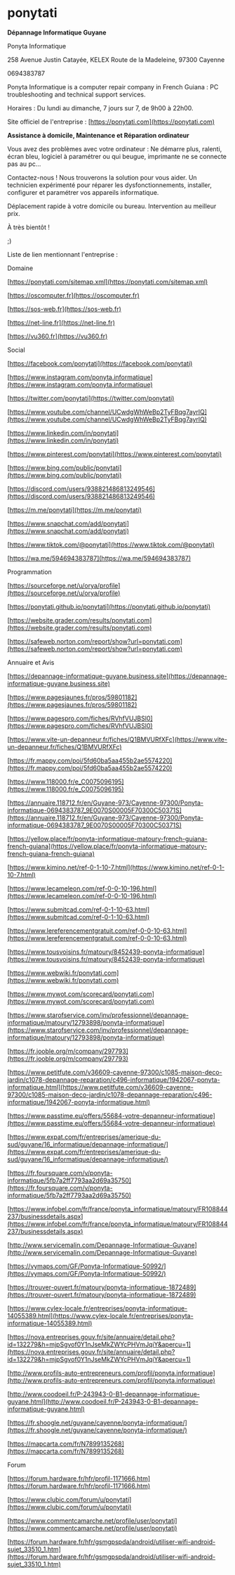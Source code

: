 # ponytati
**Dépannage Informatique Guyane**


Ponyta Informatique

258 Avenue Justin Catayée, KELEX Route de la Madeleine, 97300 Cayenne

0694383787


Ponyta Informatique is a computer repair company in French Guiana : PC troubleshooting and technical support services.

Horaires : Du lundi au dimanche, 7 jours sur 7, de 9h00 à 22h00.

Site officiel de l'entreprise : [https://ponytati.com](https://ponytati.com)

**Assistance à domicile, Maintenance et Réparation ordinateur**

Vous avez des problèmes avec votre ordinateur :
Ne démarre plus, ralenti, écran bleu, logiciel à paramétrer ou qui beugue, imprimante ne se connecte pas au pc...

Contactez-nous ! Nous trouverons la solution pour vous aider.
Un technicien expérimenté pour réparer les dysfonctionnements, installer, configurer et paramétrer vos appareils informatique.

Déplacement rapide à votre domicile ou bureau. Intervention au meilleur prix.

À très bientôt !

;)

Liste de lien mentionnant l'entreprise :

Domaine

[https://ponytati.com/sitemap.xml](https://ponytati.com/sitemap.xml)

[https://oscomputer.fr](https://oscomputer.fr)

[https://sos-web.fr](https://sos-web.fr)

[https://net-line.fr](https://net-line.fr)

[https://vu360.fr](https://vu360.fr)

Social

[https://facebook.com/ponytati](https://facebook.com/ponytati)

[https://www.instagram.com/ponyta.informatique](https://www.instagram.com/ponyta.informatique)

[https://twitter.com/ponytati](https://twitter.com/ponytati)

[https://www.youtube.com/channel/UCwdgWhWeBp2TyFBqg7ayrlQ](https://www.youtube.com/channel/UCwdgWhWeBp2TyFBqg7ayrlQ)

[https://www.linkedin.com/in/ponytati](https://www.linkedin.com/in/ponytati)

[https://www.pinterest.com/ponytati](https://www.pinterest.com/ponytati)

[https://www.bing.com/public/ponytati](https://www.bing.com/public/ponytati)

[https://discord.com/users/938821486813249546](https://discord.com/users/938821486813249546)

[https://m.me/ponytati](https://m.me/ponytati)

[https://www.snapchat.com/add/ponytati](https://www.snapchat.com/add/ponytati)

[https://www.tiktok.com/@ponytati](https://www.tiktok.com/@ponytati)

[https://wa.me/594694383787](https://wa.me/594694383787)


Programmation

[https://sourceforge.net/u/orya/profile](https://sourceforge.net/u/orya/profile)

[https://ponytati.github.io/ponytati](https://ponytati.github.io/ponytati)

[https://website.grader.com/results/ponytati.com](https://website.grader.com/results/ponytati.com)

[https://safeweb.norton.com/report/show?url=ponytati.com](https://safeweb.norton.com/report/show?url=ponytati.com)


Annuaire et Avis

[https://depannage-informatique-guyane.business.site](https://depannage-informatique-guyane.business.site)

[https://www.pagesjaunes.fr/pros/59801182](https://www.pagesjaunes.fr/pros/59801182)

[https://www.pagespro.com/fiches/RVhfVUJBSl0](https://www.pagespro.com/fiches/RVhfVUJBSl0)

[https://www.vite-un-depanneur.fr/fiches/Q1BMVURfXFc](https://www.vite-un-depanneur.fr/fiches/Q1BMVURfXFc)

[https://fr.mappy.com/poi/5fd60ba5aa455b2ae5574220](https://fr.mappy.com/poi/5fd60ba5aa455b2ae5574220)

[https://www.118000.fr/e_C0075096195](https://www.118000.fr/e_C0075096195)

[https://annuaire.118712.fr/en/Guyane-973/Cayenne-97300/Ponyta-informatique-0694383787_9E0070S00005F70300C50371S](https://annuaire.118712.fr/en/Guyane-973/Cayenne-97300/Ponyta-informatique-0694383787_9E0070S00005F70300C50371S)

[https://yellow.place/fr/ponyta-informatique-matoury-french-guiana-french-guiana](https://yellow.place/fr/ponyta-informatique-matoury-french-guiana-french-guiana)

[https://www.kimino.net/ref-0-1-10-7.html](https://www.kimino.net/ref-0-1-10-7.html)

[https://www.lecameleon.com/ref-0-0-10-196.html](https://www.lecameleon.com/ref-0-0-10-196.html)

[https://www.submitcad.com/ref-0-1-10-63.html](https://www.submitcad.com/ref-0-1-10-63.html)

[https://www.lereferencementgratuit.com/ref-0-0-10-63.html](https://www.lereferencementgratuit.com/ref-0-0-10-63.html)

[https://www.tousvoisins.fr/matoury/8452439-ponyta-informatique](https://www.tousvoisins.fr/matoury/8452439-ponyta-informatique)

[https://www.webwiki.fr/ponytati.com](https://www.webwiki.fr/ponytati.com)

[https://www.mywot.com/scorecard/ponytati.com](https://www.mywot.com/scorecard/ponytati.com)

[https://www.starofservice.com/inv/professionnel/depannage-informatique/matoury/12793898/ponyta-informatique](https://www.starofservice.com/inv/professionnel/depannage-informatique/matoury/12793898/ponyta-informatique)

[https://fr.jooble.org/m/company/297793](https://fr.jooble.org/m/company/297793)

[https://www.petitfute.com/v36609-cayenne-97300/c1085-maison-deco-jardin/c1078-depannage-reparation/c496-informatique/1942067-ponyta-informatique.html](https://www.petitfute.com/v36609-cayenne-97300/c1085-maison-deco-jardin/c1078-depannage-reparation/c496-informatique/1942067-ponyta-informatique.html)

[https://www.passtime.eu/offers/55684-votre-depanneur-informatique](https://www.passtime.eu/offers/55684-votre-depanneur-informatique)

[https://www.expat.com/fr/entreprises/amerique-du-sud/guyane/16_informatique/depannage-informatique/](https://www.expat.com/fr/entreprises/amerique-du-sud/guyane/16_informatique/depannage-informatique/)

[https://fr.foursquare.com/v/ponyta-informatique/5fb7a2ff7793aa2d69a35750](https://fr.foursquare.com/v/ponyta-informatique/5fb7a2ff7793aa2d69a35750)

[https://www.infobel.com/fr/france/ponyta_informatique/matoury/FR108844237/businessdetails.aspx](https://www.infobel.com/fr/france/ponyta_informatique/matoury/FR108844237/businessdetails.aspx)

[http://www.servicemalin.com/Depannage-Informatique-Guyane](http://www.servicemalin.com/Depannage-Informatique-Guyane)

[https://vymaps.com/GF/Ponyta-Informatique-50992/](https://vymaps.com/GF/Ponyta-Informatique-50992/)

[https://trouver-ouvert.fr/matoury/ponyta-informatique-1872489](https://trouver-ouvert.fr/matoury/ponyta-informatique-1872489)

[https://www.cylex-locale.fr/entreprises/ponyta-informatique-14055389.html](https://www.cylex-locale.fr/entreprises/ponyta-informatique-14055389.html)

[https://nova.entreprises.gouv.fr/site/annuaire/detail.php?id=132279&h=mjpSgvof0Y1nJseMkZWYcPHVmJqiY&apercu=1](https://nova.entreprises.gouv.fr/site/annuaire/detail.php?id=132279&h=mjpSgvof0Y1nJseMkZWYcPHVmJqiY&apercu=1)

[http://www.profils-auto-entrepreneurs.com/profil/ponyta.informatique](http://www.profils-auto-entrepreneurs.com/profil/ponyta.informatique)

[http://www.coodoeil.fr/P-243943-0-B1-depannage-informatique-guyane.html](http://www.coodoeil.fr/P-243943-0-B1-depannage-informatique-guyane.html)

[https://fr.shoogle.net/guyane/cayenne/ponyta-informatique/](https://fr.shoogle.net/guyane/cayenne/ponyta-informatique/)

[https://mapcarta.com/fr/N7899135268](https://mapcarta.com/fr/N7899135268)


Forum

[https://forum.hardware.fr/hfr/profil-1171666.htm](https://forum.hardware.fr/hfr/profil-1171666.htm)

[https://www.clubic.com/forum/u/ponytati](https://www.clubic.com/forum/u/ponytati)

[https://www.commentcamarche.net/profile/user/ponytati](https://www.commentcamarche.net/profile/user/ponytati)

[https://forum.hardware.fr/hfr/gsmgpspda/android/utiliser-wifi-android-sujet_33510_1.htm](https://forum.hardware.fr/hfr/gsmgpspda/android/utiliser-wifi-android-sujet_33510_1.htm)


